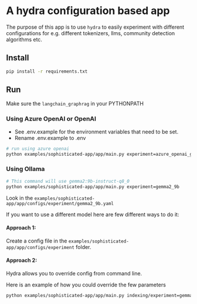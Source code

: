 # A hydra configuration based app

The purpose of this app is to use `hydra` to easily experiment with different
configurations for e.g. different tokenizers, llms, community detection algorithms etc.

## Install

```bash
pip install -r requirements.txt
```

## Run

Make sure the `langchain_graphrag` in your PYTHONPATH

### Using Azure OpenAI or OpenAI

- See .env.example for the environment variables that need to be set.
- Rename .env.example to .env

```bash
# run using azure openai
python examples/sophisticated-app/app/main.py experiment=azure_openai_gpt4o
```

### Using Ollama

```bash
# This command will use gemma2:9b-instruct-q8_0
python examples/sophisticated-app/app/main.py experiment=gemma2_9b
```

Look in the `examples/sophisticated-app/app/configs/experiment/gemma2_9b.yaml` 

If you want to use a different model here are few different ways to do it:

#### Approach 1:

Create a config file in the `examples/sophisticated-app/app/configs/experiment` folder.

#### Approach 2:

Hydra allows you to override config from command line. 

Here is an example of how you could override the few parameters

```bash
python examples/sophisticated-app/app/main.py indexing/experiment=gemma2_27b 
```